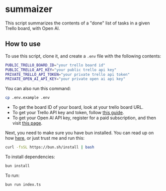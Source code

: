 # summaizer

This script summarizes the contents of a "done" list of tasks in a given Trello board, with Open AI.

## How to use

To use this script, clone it, and create a `.env` file with the following contents:

```bash
PUBLIC_TRELLO_BOARD_ID="your trello board id"
PUBLIC_TRELLO_API_KEY="your public trello api key"
PRIVATE_TRELLO_API_TOKEN="your private trello api token"
PRIVATE_OPEN_AI_API_KEY="your private open ai api key"
```

You can also run this command:

```bash
cp .env.example .env
```

- To get the board ID of your board, look at your trello board URL.
- To get your Trello API key and token, follow [this guide](https://developer.atlassian.com/cloud/trello/guides/rest-api/api-introduction/#managing-your-api-key).
- To get your Open AI API key, register for a paid subscription, and then visit [this page](https://platform.openai.com/account/api-keys).

Next, you need to make sure you have bun installed. You can read up on how [here](https://bun.sh/), or just trust me and run this:

```bash
curl -fsSL https://bun.sh/install | bash
```

To install dependencies:

```bash
bun install
```

To run:

```bash
bun run index.ts
```